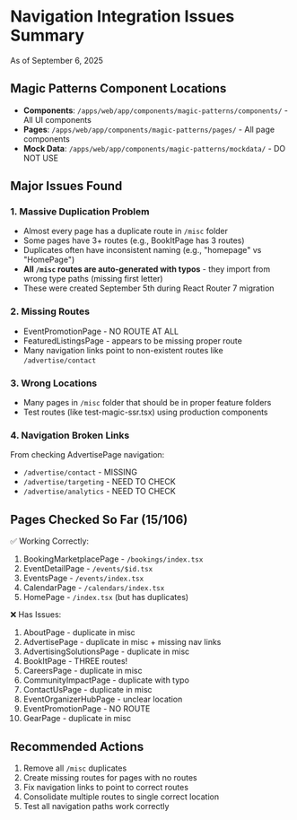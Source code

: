# Navigation Integration Issues Summary
As of September 6, 2025

## Magic Patterns Component Locations
- **Components**: `/apps/web/app/components/magic-patterns/components/` - All UI components
- **Pages**: `/apps/web/app/components/magic-patterns/pages/` - All page components
- **Mock Data**: `/apps/web/app/components/magic-patterns/mockdata/` - DO NOT USE

## Major Issues Found

### 1. Massive Duplication Problem
- Almost every page has a duplicate route in `/misc` folder
- Some pages have 3+ routes (e.g., BookItPage has 3 routes)
- Duplicates often have inconsistent naming (e.g., "homepage" vs "HomePage")
- **All `/misc` routes are auto-generated with typos** - they import from wrong type paths (missing first letter)
- These were created September 5th during React Router 7 migration

### 2. Missing Routes
- EventPromotionPage - NO ROUTE AT ALL
- FeaturedListingsPage - appears to be missing proper route
- Many navigation links point to non-existent routes like `/advertise/contact`

### 3. Wrong Locations
- Many pages in `/misc` folder that should be in proper feature folders
- Test routes (like test-magic-ssr.tsx) using production components

### 4. Navigation Broken Links
From checking AdvertisePage navigation:
- `/advertise/contact` - MISSING
- `/advertise/targeting` - NEED TO CHECK
- `/advertise/analytics` - NEED TO CHECK

## Pages Checked So Far (15/106)
✅ Working Correctly:
1. BookingMarketplacePage - `/bookings/index.tsx`
2. EventDetailPage - `/events/$id.tsx`
3. EventsPage - `/events/index.tsx`
4. CalendarPage - `/calendars/index.tsx`
5. HomePage - `/index.tsx` (but has duplicates)

❌ Has Issues:
1. AboutPage - duplicate in misc
2. AdvertisePage - duplicate in misc + missing nav links
3. AdvertisingSolutionsPage - duplicate in misc
4. BookItPage - THREE routes!
5. CareersPage - duplicate in misc
6. CommunityImpactPage - duplicate with typo
7. ContactUsPage - duplicate in misc
8. EventOrganizerHubPage - unclear location
9. EventPromotionPage - NO ROUTE
10. GearPage - duplicate in misc

## Recommended Actions
1. Remove all `/misc` duplicates
2. Create missing routes for pages with no routes
3. Fix navigation links to point to correct routes
4. Consolidate multiple routes to single correct location
5. Test all navigation paths work correctly